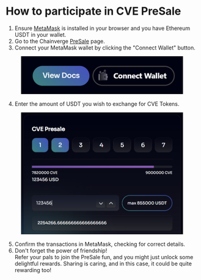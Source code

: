 # How to participate in CVE PreSale



1. Ensure [MetaMask](how-to-install-metamask.md) is installed in your browser and you have Ethereum USDT in your wallet.
2. Go to the Chainverge [PreSale](https://chainverge.net/presale) page.
3. Connect your MetaMask wallet by clicking the "Connect Wallet" button.

<figure><img src="../../.gitbook/assets/Connect Wallet.png" alt=""><figcaption></figcaption></figure>

4. Enter the amount of USDT you wish to exchange for CVE Tokens.

<figure><img src="../../.gitbook/assets/CVE PreSale_01.png" alt=""><figcaption></figcaption></figure>

5. Confirm the transactions in MetaMask, checking for correct details.
6. Don't forget the power of friendship! \
   Refer your pals to join the PreSale fun, and you might just unlock some delightful rewards. Sharing is caring, and in this case, it could be quite rewarding too!
